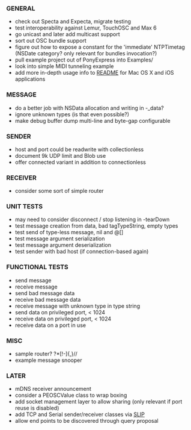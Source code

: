 
### GENERAL
- check out Specta and Expecta, migrate testing
- test interoperability against Lemur, TouchOSC and Max 6
- go unicast and later add multicast support
- sort out OSC bundle support
- figure out how to expose a constant for the 'immediate' NTPTimetag (NSDate category? only relevant for bundles invocation?)
- pull example project out of PonyExpress into Examples/
- look into simple MIDI tunneling example
- add more in-depth usage info to [README](README.md) for Mac OS X and iOS applications

### MESSAGE
- do a better job with NSData allocation and writing in -_data?
- ignore unknown types (is that even possible?)
- make debug buffer dump multi-line and byte-gap configurable

### SENDER
- host and port could be readwrite with collectionless
- document 9k UDP limit and Blob use
- offer connected variant in addition to connectionless

### RECEIVER
- consider some sort of simple router

### UNIT TESTS
- may need to consider disconnect / stop listening in -tearDown
- test message creation from data, bad tagTypeString, empty types
- test send of type-less message, nil and @[]
- test message argument serialization
- test message argument deserialization
- test sender with bad host (if connection-based again)

### FUNCTIONAL TESTS
- send message
- receive message
- send bad message data
- receive bad message data
- receive message with unknown type in type string
- send data on privileged port, < 1024
- receive data on privileged port, < 1024
- receive data on a port in use

### MISC
- sample router? ?*[!-]{,}//
- example message snooper

### LATER
- mDNS receiver announcement
- consider a PEOSCValue class to wrap boxing
- add socket management layer to allow sharing (only relevant if port reuse is disabled)
- add TCP and Serial sender/receiver classes via [SLIP](http://en.wikipedia.org/wiki/Serial_Line_Internet_Protocol)
- allow end points to be discovered through query proposal
